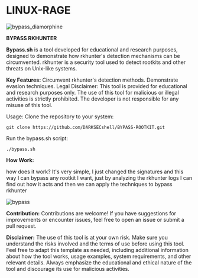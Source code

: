 # LINUX-RAGE

![bypass_diamorphine](https://github.com/DARKSECshell/BYPASS-ROOTKIT/assets/121623691/3f9c78e8-9eed-4c53-a461-ea76cd1170d6)


**BYPASS RKHUNTER**

**Bypass.sh** is a tool developed for educational and research purposes, designed to demonstrate how rkhunter's detection mechanisms can be circumvented. rkhunter is a security tool used to detect rootkits and other threats on Unix-like systems.


**Key Features:**
Circumvent rkhunter's detection methods.
Demonstrate evasion techniques.
Legal Disclaimer:
This tool is provided for educational and research purposes only. The use of this tool for malicious or illegal activities is strictly prohibited. The developer is not responsible for any misuse of this tool.


Usage:
Clone the repository to your system:
```
git clone https://github.com/DARKSECshell/BYPASS-ROOTKIT.git
```
Run the bypass.sh script:
```
./bypass.sh
```

**How Work:**

how does it work? It's very simple, I just changed the signatures and this way I can bypass any rootkit I want, just by analyzing the rkhunter logs I can find out how it acts and then we can apply the techniques to bypass rkhunter

![bypass](https://github.com/DARKSECshell/BYPASS-ROOTKIT/assets/121623691/8abce1b9-30c4-46c1-99da-2227318c55d5)


**Contribution:**
Contributions are welcome! If you have suggestions for improvements or encounter issues, feel free to open an issue or submit a pull request.


**Disclaimer:**
The use of this tool is at your own risk. Make sure you understand the risks involved and the terms of use before using this tool.
Feel free to adapt this template as needed, including additional information about how the tool works, usage examples, system requirements, and other relevant details. Always emphasize the educational and ethical nature of the tool and discourage its use for malicious activities.
